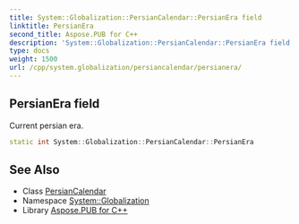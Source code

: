 ```yaml
---
title: System::Globalization::PersianCalendar::PersianEra field
linktitle: PersianEra
second_title: Aspose.PUB for C++
description: 'System::Globalization::PersianCalendar::PersianEra field. Current persian era in C++.'
type: docs
weight: 1500
url: /cpp/system.globalization/persiancalendar/persianera/
---
```

## PersianEra field


Current persian era.

```cpp
static int System::Globalization::PersianCalendar::PersianEra
```

## See Also

* Class [PersianCalendar](../)
* Namespace [System::Globalization](../../)
* Library [Aspose.PUB for C++](../../../)
